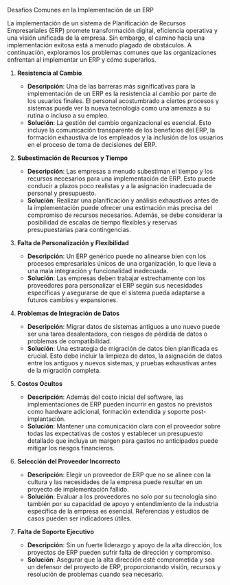 Desafíos Comunes en la Implementación de un ERP

La implementación de un sistema de Planificación de Recursos Empresariales (ERP) promete transformación digital, eficiencia operativa y una visión unificada de la empresa. Sin embargo, el camino hacia una implementación exitosa está a menudo plagado de obstáculos. A continuación, exploramos los problemas comunes que las organizaciones enfrentan al implementar un ERP y cómo superarlos.

1. **Resistencia al Cambio**
   - **Descripción**: Una de las barreras más significativas para la implementación de un ERP es la resistencia al cambio por parte de los usuarios finales. El personal acostumbrado a ciertos procesos y sistemas puede ver la nueva tecnología como una amenaza a su rutina o incluso a su empleo.
   - **Solución**: La gestión del cambio organizacional es esencial. Esto incluye la comunicación transparente de los beneficios del ERP, la formación exhaustiva de los empleados y la inclusión de los usuarios en el proceso de toma de decisiones del ERP.

2. **Subestimación de Recursos y Tiempo**
   - **Descripción**: Las empresas a menudo subestiman el tiempo y los recursos necesarios para una implementación de ERP. Esto puede conducir a plazos poco realistas y a la asignación inadecuada de personal y presupuesto.
   - **Solución**: Realizar una planificación y análisis exhaustivos antes de la implementación puede ofrecer una estimación más precisa del compromiso de recursos necesarios. Además, se debe considerar la posibilidad de escalas de tiempo flexibles y reservas presupuestarias para contingencias.

3. **Falta de Personalización y Flexibilidad**
   - **Descripción**: Un ERP genérico puede no alinearse bien con los procesos empresariales únicos de una organización, lo que lleva a una mala integración y funcionalidad inadecuada.
   - **Solución**: Las empresas deben trabajar estrechamente con los proveedores para personalizar el ERP según sus necesidades específicas y asegurarse de que el sistema pueda adaptarse a futuros cambios y expansiones.

4. **Problemas de Integración de Datos**
   - **Descripción**: Migrar datos de sistemas antiguos a uno nuevo puede ser una tarea desalentadora, con riesgos de pérdida de datos o problemas de compatibilidad.
   - **Solución**: Una estrategia de migración de datos bien planificada es crucial. Esto debe incluir la limpieza de datos, la asignación de datos entre los antiguos y nuevos sistemas, y pruebas exhaustivas antes de la migración completa.

5. **Costos Ocultos**
   - **Descripción**: Además del costo inicial del software, las implementaciones de ERP pueden incurrir en gastos no previstos como hardware adicional, formación extendida y soporte post-implantación.
   - **Solución**: Mantener una comunicación clara con el proveedor sobre todas las expectativas de costos y establecer un presupuesto detallado que incluya un margen para gastos no anticipados puede mitigar los riesgos financieros.

6. **Selección del Proveedor Incorrecto**
   - **Descripción**: Elegir un proveedor de ERP que no se alinee con la cultura y las necesidades de la empresa puede resultar en un proyecto de implementación fallido.
   - **Solución**: Evaluar a los proveedores no solo por su tecnología sino también por su capacidad de apoyo y entendimiento de la industria específica de la empresa es esencial. Referencias y estudios de casos pueden ser indicadores útiles.

7. **Falta de Soporte Ejecutivo**
   - **Descripción**: Sin un fuerte liderazgo y apoyo de la alta dirección, los proyectos de ERP pueden sufrir falta de dirección y compromiso.
   - **Solución**: Asegurar que la alta dirección esté comprometida y sea un defensor del proyecto de ERP, proporcionando visión, recursos y resolución de problemas cuando sea necesario.
